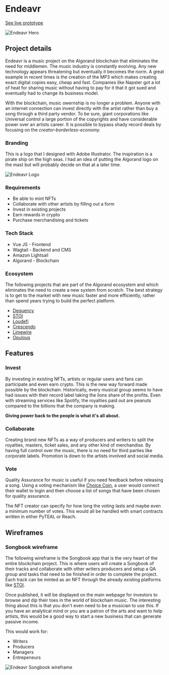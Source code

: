 

# Endeavr

[See live prototype](https://soundendeavr.netlify.app/)

![Endeavr Hero](/work/blockchain/sound-endeavr/endeavr-new-bg.png)

## Project details
Endeavr is a music project on the Algorand blockchain that eliminates the need for middlemen.  The music industry is constantly evolving.  Any new technology appears threatening but eventually it becomes the norm.  A great example in recent times is the creation of the MP3 which makes creating exact digital copies easy, cheap and fast.  Companies like Napster got a lot of heat for sharing music without having to pay for it that it got sued and eventually had to change its business model.  

With the blockchain, music owernship is no longer a problem.  Anyone with an internet connection can invest directly with the artist rather than buy a song through a third party vendor.  To be sure, giant corporations like Universal control a large portion of the copyrights and have considerable power over an artists career.  It is possible to bypass shady record deals by focusing on the *creator-borderless-economy.*

### Branding
This is a logo that I designed with Adobe Illustrator.  The inspiration is a pirate ship on the high seas. I had an idea of putting the Algorand logo on the mast but will probably decide on that at a later time.

![Endeavr Logo](/work/blockchain/sound-endeavr/endeavr-logo.png)

### Requirements
- Be able to mint NFTs
- Collaborate with other artists by filling out a form
- Invest in existing projects 
- Earn rewards in crypto
- Purchase merchandising and tickets


### Tech Stack
- Vue JS - Frontend
- Wagtail - Backend and CMS
- Amazon Lightsail
- Algorand - Blockchain 

### Ecosystem
The following projects that are part of the Algorand ecosystem and which eliminates the need to create a new system from scratch.  The best strategy is to get to the market with new music faster and more efficiently, rather than spend years trying to build the perfect platform.  

- [Dequency](https://dequency.io/)
- [STOI](https://stoi.org/)
- [Loudefi](https://loudefi.com/)
- [Crescendo](https://crescendocrypto.xyz/)
- [Limewire](https://limewire.com/waitlist)
- [Opulous](https://www.opulous.org/)

## Features

### Invest
By investing in existing NFTs, artists or regular users and fans can participate and even earn crypto.  This is the new way forward made possible by the blockchain.  Historically, every musical group seems to have had issues with their record label taking the lions share of the profits.  Even with streaming services like Spotify, the royalties paid out are peanuts compared to the billions that the company is making. 

**Giving power back to the people is what it's all about.**

### Collaborate
Creating brand new NFTs as a way of producers and writers to split the royalties, masters, ticket sales, and any other kind of merchandise.  By having full control over the music, there is no need for third parties like corporate labels.  Promotion is down to the artists involved and social media. 

### Vote
Quality Assurance for music is useful if you need feedback before releasing a song.  Using a voting mechanism like [Choice Coin](), a user would connect their wallet to login and then choose a list of songs that have been chosen for quality assurance.  

The NFT creator can specify for how long the voting lasts and maybe even a minimum number of votes.  This would all be handled with smart contracts written in either PyTEAL or Reach.

## Wireframes

### Songbook wireframe
The following wireframe is the Songbook app that is the very heart of the entire blockchain project.  This is where users will create a Songbook of their tracks and collaborate with other writers producers and setup a QA group and tasks that need to be finished in order to complete the project.  Each track can be minted as an NFT through the already existing platforms like [STOI](/blog/blockchain/algorand/STOI.md). 

Once published, it will be displayed on the main webpage for investors to browse and dip their toes in the world of blockchain music. The interesting thing about this is that you don't even need to be a musician to use this.  If you have an analytical mind or you are a patron of the arts and want to help artists, this would be a good way to start a new business that can generate passive income.  

This would work for:

- Writers
- Producers
- Managers
- Entrepeneurs


![Endeavr Songbook wireframe](/work/blockchain/sound-endeavr/songbook-wireframe.png)
